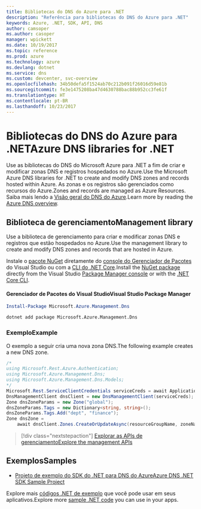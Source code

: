 ```yaml
---
title: Bibliotecas do DNS do Azure para .NET
description: "Referência para bibliotecas do DNS do Azure para .NET"
keywords: Azure, .NET, SDK, API, DNS
author: camsoper
ms.author: casoper
manager: wpickett
ms.date: 10/19/2017
ms.topic: reference
ms.prod: azure
ms.technology: azure
ms.devlang: dotnet
ms.service: dns
ms.custom: devcenter, svc-overview
ms.openlocfilehash: 34b50defa5f1524ab70c212b091f26016d59e81b
ms.sourcegitcommit: fe3e1475208ba47d4630788bac88b952cc3fe61f
ms.translationtype: HT
ms.contentlocale: pt-BR
ms.lasthandoff: 10/23/2017
---
```

# <a name="azure-dns-libraries-for-net"></a><span data-ttu-id="022f3-104">Bibliotecas do DNS do Azure para .NET</span><span class="sxs-lookup"><span data-stu-id="022f3-104">Azure DNS libraries for .NET</span></span>

<span data-ttu-id="022f3-105">Use as bibliotecas do DNS do Microsoft Azure para .NET a fim de criar e modificar zonas DNS e registros hospedados no Azure.</span><span class="sxs-lookup"><span data-stu-id="022f3-105">Use the Microsoft Azure DNS libraries for .NET to create and modify DNS zones and records hosted within Azure.</span></span> <span data-ttu-id="022f3-106">As zonas e os registros são gerenciados como recursos do Azure.</span><span class="sxs-lookup"><span data-stu-id="022f3-106">Zones and records are managed as Azure Resources.</span></span> <span data-ttu-id="022f3-107">Saiba mais lendo a [Visão geral do DNS do Azure](/azure/dns/dns-overview).</span><span class="sxs-lookup"><span data-stu-id="022f3-107">Learn more by reading the [Azure DNS overview](/azure/dns/dns-overview).</span></span>

## <a name="management-library"></a><span data-ttu-id="022f3-108">Biblioteca de gerenciamento</span><span class="sxs-lookup"><span data-stu-id="022f3-108">Management library</span></span>

<span data-ttu-id="022f3-109">Use a biblioteca de gerenciamento para criar e modificar zonas DNS e registros que estão hospedados no Azure.</span><span class="sxs-lookup"><span data-stu-id="022f3-109">Use the management library to create and modify DNS zones and records that are hosted in Azure.</span></span>

<span data-ttu-id="022f3-110">Instale o [pacote NuGet](https://www.nuget.org/packages/Microsoft.Azure.Management.Dns) diretamente do [console do Gerenciador de Pacotes][PackageManager] do Visual Studio ou com a [CLI do .NET Core][DotNetCLI].</span><span class="sxs-lookup"><span data-stu-id="022f3-110">Install the [NuGet package](https://www.nuget.org/packages/Microsoft.Azure.Management.Dns) directly from the Visual Studio [Package Manager console][PackageManager] or with the [.NET Core CLI][DotNetCLI].</span></span>

#### <a name="visual-studio-package-manager"></a><span data-ttu-id="022f3-111">Gerenciador de Pacotes do Visual Studio</span><span class="sxs-lookup"><span data-stu-id="022f3-111">Visual Studio Package Manager</span></span>

```powershell
Install-Package Microsoft.Azure.Management.Dns
```

```bash
dotnet add package Microsoft.Azure.Management.Dns
```

### <a name="example"></a><span data-ttu-id="022f3-112">Exemplo</span><span class="sxs-lookup"><span data-stu-id="022f3-112">Example</span></span>

<span data-ttu-id="022f3-113">O exemplo a seguir cria uma nova zona DNS.</span><span class="sxs-lookup"><span data-stu-id="022f3-113">The following example creates a new DNS zone.</span></span>

```csharp
/*
using Microsoft.Rest.Azure.Authentication;
using Microsoft.Azure.Management.Dns;
using Microsoft.Azure.Management.Dns.Models;
*/
Microsoft.Rest.ServiceClientCredentials serviceCreds = await ApplicationTokenProvider.LoginSilentAsync(tenantId, clientId, secret);
DnsManagementClient dnsClient = new DnsManagementClient(serviceCreds);            
Zone dnsZoneParams = new Zone("global");
dnsZoneParams.Tags = new Dictionary<string, string>();
dnsZoneParams.Tags.Add("dept", "finance");
Zone dnsZone =
    await dnsClient.Zones.CreateOrUpdateAsync(resourceGroupName, zoneName, dnsZoneParams, null, "*");
```

> [!div class="nextstepaction"]
> [<span data-ttu-id="022f3-114">Explorar as APIs de gerenciamento</span><span class="sxs-lookup"><span data-stu-id="022f3-114">Explore the management APIs</span></span>](/dotnet/api/overview/azure/dns/management)

## <a name="samples"></a><span data-ttu-id="022f3-115">Exemplos</span><span class="sxs-lookup"><span data-stu-id="022f3-115">Samples</span></span>

* [<span data-ttu-id="022f3-116">Projeto de exemplo do SDK do .NET para DNS do Azure</span><span class="sxs-lookup"><span data-stu-id="022f3-116">Azure DNS .NET SDK Sample Project</span></span>](https://www.microsoft.com/download/details.aspx?id=47268)

<span data-ttu-id="022f3-117">Explore mais [códigos .NET de exemplo](https://azure.microsoft.com/resources/samples/?platform=dotnet) que você pode usar em seus aplicativos.</span><span class="sxs-lookup"><span data-stu-id="022f3-117">Explore more [sample .NET code](https://azure.microsoft.com/resources/samples/?platform=dotnet) you can use in your apps.</span></span>

[PackageManager]: https://docs.microsoft.com/nuget/tools/package-manager-console
[DotNetCLI]: https://docs.microsoft.com/dotnet/core/tools/dotnet-add-package
